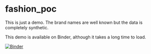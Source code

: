 # fashion_poc

This is just a demo.
The brand names are well known but the data is completely synthetic.


This demo is available on Binder, although it takes a long time to load. 

[![Binder](https://mybinder.org/badge_logo.svg)](https://mybinder.org/v2/gh/spratzt/fashion_poc/HEAD)

